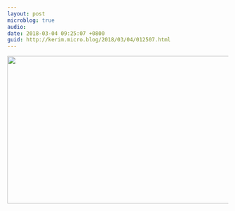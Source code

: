 ```yaml
---
layout: post
microblog: true
audio: 
date: 2018-03-04 09:25:07 +0800
guid: http://kerim.micro.blog/2018/03/04/012507.html
---
```



<img src="http://micro.oxus.net/uploads/2018/9c663d2d6c.jpg" width="600" height="337" />
